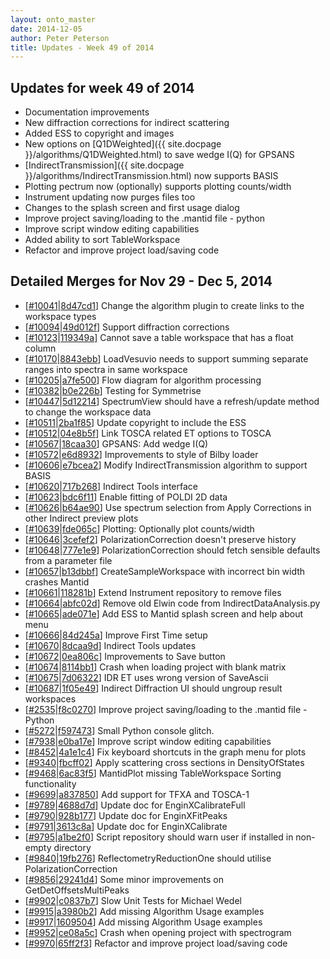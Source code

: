 ```yaml
---
layout: onto_master
date: 2014-12-05
author: Peter Peterson
title: Updates - Week 49 of 2014
---
```

Updates for week 49 of 2014
---------------------------
* Documentation improvements
* New diffraction corrections for indirect scattering
* Added ESS to copyright and images
* New options on [Q1DWeighted]({{ site.docpage }}/algorithms/Q1DWeighted.html) to save wedge I(Q) for GPSANS
* [IndirectTransmission]({{ site.docpage }}/algorithms/IndirectTransmission.html) now supports BASIS
* Plotting pectrum now (optionally) supports plotting counts/width
* Instrument updating now purges files too
* Changes to the splash screen and first usage dialog
* Improve project saving/loading  to the .mantid file - python
* Improve script window editing capabilities
* Added ability to sort TableWorkspace
* Refactor and improve project load/saving code

Detailed Merges for Nov 29 - Dec 5, 2014
----------------------------------------
* \[[#10041](http://trac.mantidproject.org/mantid/ticket/10041)\|[8d47cd1](https://github.com/mantidproject/mantid/commit/8d47cd1a6c7774416454ea8436d573b8fd8f3770)\] Change the algorithm plugin to create links to the workspace types
* \[[#10094](http://trac.mantidproject.org/mantid/ticket/10094)\|[49d012f](https://github.com/mantidproject/mantid/commit/49d012fed6ccf0df9e4020a8317e8d5f584ccaee)\] Support diffraction corrections
* \[[#10123](http://trac.mantidproject.org/mantid/ticket/10123)\|[119349a](https://github.com/mantidproject/mantid/commit/119349a149e71de3a6d21e6240f7e80cf872ec6f)\] Cannot save a table workspace that has a float column
* \[[#10170](http://trac.mantidproject.org/mantid/ticket/10170)\|[8843ebb](https://github.com/mantidproject/mantid/commit/8843ebb7f272ffbcf6f978ac83ec2aa1ed93426b)\] LoadVesuvio needs to support summing separate ranges into spectra in same workspace
* \[[#10205](http://trac.mantidproject.org/mantid/ticket/10205)\|[a7fe500](https://github.com/mantidproject/mantid/commit/a7fe500702aa1a959af2361a6da7c65445fa4eb8)\] Flow diagram for algorithm processing
* \[[#10382](http://trac.mantidproject.org/mantid/ticket/10382)\|[b0e226b](https://github.com/mantidproject/mantid/commit/b0e226bdd39d4651867dab62dbe102bda74b00ee)\] Testing for Symmetrise
* \[[#10447](http://trac.mantidproject.org/mantid/ticket/10447)\|[5d12214](https://github.com/mantidproject/mantid/commit/5d1221493a6af3a276b8ecfb5252fd196a172f58)\] SpectrumView should have a refresh/update method to change the workspace data
* \[[#10511](http://trac.mantidproject.org/mantid/ticket/10511)\|[2ba1f85](https://github.com/mantidproject/mantid/commit/2ba1f852c508e8d2af65e5e4cd19bbc1b1cd8f01)\] Update copyright to include the ESS
* \[[#10512](http://trac.mantidproject.org/mantid/ticket/10512)\|[04e8b5f](https://github.com/mantidproject/mantid/commit/04e8b5f9fdee389fce4dd13e7c89823039770609)\] Link TOSCA related ET options to TOSCA
* \[[#10567](http://trac.mantidproject.org/mantid/ticket/10567)\|[18caa30](https://github.com/mantidproject/mantid/commit/18caa30a6cb5dabaabb12c0972a9f4b3511d5358)\] GPSANS: Add wedge I(Q)
* \[[#10572](http://trac.mantidproject.org/mantid/ticket/10572)\|[e6d8932](https://github.com/mantidproject/mantid/commit/e6d8932ae782c5d2687fee4bf4dcc1ce5a6ccc64)\] Improvements to style of Bilby loader
* \[[#10606](http://trac.mantidproject.org/mantid/ticket/10606)\|[e7bcea2](https://github.com/mantidproject/mantid/commit/e7bcea2ad0c0217e26f17a932172dd09bf41c4cb)\] Modify IndirectTransmission algorithm to support BASIS
* \[[#10620](http://trac.mantidproject.org/mantid/ticket/10620)\|[717b268](https://github.com/mantidproject/mantid/commit/717b268e9fe365a28632154114b0b388ffa3d86b)\] Indirect Tools interface
* \[[#10623](http://trac.mantidproject.org/mantid/ticket/10623)\|[bdc6f11](https://github.com/mantidproject/mantid/commit/bdc6f11339318b52a375c8f36bcd28212541a4e3)\] Enable fitting of POLDI 2D data
* \[[#10626](http://trac.mantidproject.org/mantid/ticket/10626)\|[b64ae90](https://github.com/mantidproject/mantid/commit/b64ae9020d8d5012376cacca8cbd26850b231a66)\] Use spectrum selection from Apply Corrections in other Indirect preview plots
* \[[#10639](http://trac.mantidproject.org/mantid/ticket/10639)\|[fde065c](https://github.com/mantidproject/mantid/commit/fde065c21c453efadb9abe9713c5c8001097a268)\] Plotting: Optionally plot counts/width
* \[[#10646](http://trac.mantidproject.org/mantid/ticket/10646)\|[3cefef2](https://github.com/mantidproject/mantid/commit/3cefef20a7296fd20525d6873e06de5234de65fe)\] PolarizationCorrection doesn't preserve history
* \[[#10648](http://trac.mantidproject.org/mantid/ticket/10648)\|[777e1e9](https://github.com/mantidproject/mantid/commit/777e1e935a3565b78d5b3c09adaba806412b5e90)\] PolarizationCorrection should fetch sensible defaults from a parameter file
* \[[#10657](http://trac.mantidproject.org/mantid/ticket/10657)\|[b13dbbf](https://github.com/mantidproject/mantid/commit/b13dbbf988756d89d7b372c59f5ca524489ef884)\] CreateSampleWorkspace with incorrect bin width crashes Mantid
* \[[#10661](http://trac.mantidproject.org/mantid/ticket/10661)\|[118281b](https://github.com/mantidproject/mantid/commit/118281bc22b0010f59aca5cc9cc114675e87b66a)\] Extend Instrument repository to remove files
* \[[#10664](http://trac.mantidproject.org/mantid/ticket/10664)\|[abfc02d](https://github.com/mantidproject/mantid/commit/abfc02dc6e38805a2c12e8fed067a83b4ea8a93c)\] Remove old Elwin code from IndirectDataAnalysis.py
* \[[#10665](http://trac.mantidproject.org/mantid/ticket/10665)\|[ade071e](https://github.com/mantidproject/mantid/commit/ade071e80ac2c2f18a69e02f8570116a459fa46f)\] Add ESS to Mantid splash screen and help about menu
* \[[#10666](http://trac.mantidproject.org/mantid/ticket/10666)\|[84d245a](https://github.com/mantidproject/mantid/commit/84d245a7ca0bb84e059555fc2af223334c261631)\] Improve First Time setup
* \[[#10670](http://trac.mantidproject.org/mantid/ticket/10670)\|[8dcaa9d](https://github.com/mantidproject/mantid/commit/8dcaa9d69a6171b5679273943044f3de930eb3aa)\] Indirect Tools updates
* \[[#10672](http://trac.mantidproject.org/mantid/ticket/10672)\|[0ea806c](https://github.com/mantidproject/mantid/commit/0ea806c060156f632981deae232873fdf44b530c)\] Improvements to Save button
* \[[#10674](http://trac.mantidproject.org/mantid/ticket/10674)\|[8114bb1](https://github.com/mantidproject/mantid/commit/8114bb1750adbc5938e366b6864e2563875fc842)\] Crash when loading project with blank matrix
* \[[#10675](http://trac.mantidproject.org/mantid/ticket/10675)\|[7d06322](https://github.com/mantidproject/mantid/commit/7d063222605919b69576b9ccc706a3d51c50cf13)\] IDR ET uses wrong version of SaveAscii
* \[[#10687](http://trac.mantidproject.org/mantid/ticket/10687)\|[1f05e49](https://github.com/mantidproject/mantid/commit/1f05e49618eeb37bd8142d4e463df00cb34a35b5)\] Indirect Diffraction UI should ungroup result workspaces
* \[[#2535](http://trac.mantidproject.org/mantid/ticket/2535)\|[f8c0270](https://github.com/mantidproject/mantid/commit/f8c0270578e6f412f160a52f673aaf92dde76071)\] Improve project saving/loading  to the .mantid file - Python
* \[[#5272](http://trac.mantidproject.org/mantid/ticket/5272)\|[f597473](https://github.com/mantidproject/mantid/commit/f597473a00a08373cc42385b136c4ff43e10a6f3)\] Small Python console glitch.
* \[[#7938](http://trac.mantidproject.org/mantid/ticket/7938)\|[e0ba17e](https://github.com/mantidproject/mantid/commit/e0ba17e80302b19e37437508b026369ed6fe872e)\] Improve script window editing capabilities
* \[[#8452](http://trac.mantidproject.org/mantid/ticket/8452)\|[4a1e1c4](https://github.com/mantidproject/mantid/commit/4a1e1c4a04075912ceb4daf48911b7108b89fa8c)\] Fix keyboard shortcuts in the graph menu for plots
* \[[#9340](http://trac.mantidproject.org/mantid/ticket/9340)\|[fbcff02](https://github.com/mantidproject/mantid/commit/fbcff021d112754842da760fbcd69a51870e542e)\] Apply scattering cross sections in DensityOfStates
* \[[#9468](http://trac.mantidproject.org/mantid/ticket/9468)\|[6ac83f5](https://github.com/mantidproject/mantid/commit/6ac83f5cb11a374ddb88572fa158a69479308305)\] MantidPlot missing TableWorkspace Sorting functionality
* \[[#9699](http://trac.mantidproject.org/mantid/ticket/9699)\|[a837850](https://github.com/mantidproject/mantid/commit/a8378509eea453088402f495614d33f27a6d5e89)\] Add support for TFXA and TOSCA-1
* \[[#9789](http://trac.mantidproject.org/mantid/ticket/9789)\|[4688d7d](https://github.com/mantidproject/mantid/commit/4688d7d9f78defd6319604ec572fa6c8854839d0)\] Update doc for EnginXCalibrateFull
* \[[#9790](http://trac.mantidproject.org/mantid/ticket/9790)\|[928b177](https://github.com/mantidproject/mantid/commit/928b177de4a7b60986965a8c7aa84b471776847d)\] Update doc for EnginXFitPeaks
* \[[#9791](http://trac.mantidproject.org/mantid/ticket/9791)\|[3613c8a](https://github.com/mantidproject/mantid/commit/3613c8ae8ff2af5541a99bafd4dbdf6e6b8378ee)\] Update doc for EnginXCalibrate
* \[[#9795](http://trac.mantidproject.org/mantid/ticket/9795)\|[a1be2f0](https://github.com/mantidproject/mantid/commit/a1be2f04d31d04a53b5bd58026f4e18a737316cf)\] Script repository should warn user if installed in non-empty directory
* \[[#9840](http://trac.mantidproject.org/mantid/ticket/9840)\|[19fb276](https://github.com/mantidproject/mantid/commit/19fb27610c6f6924d5f29f4e12ca09dc4eb0e95e)\] ReflectometryReductionOne should utilise PolarizationCorrection
* \[[#9856](http://trac.mantidproject.org/mantid/ticket/9856)\|[29241d4](https://github.com/mantidproject/mantid/commit/29241d4e13bbd16c09b6084401dec4c693c95b44)\] Some minor improvements on GetDetOffsetsMultiPeaks
* \[[#9902](http://trac.mantidproject.org/mantid/ticket/9902)\|[c0837b7](https://github.com/mantidproject/mantid/commit/c0837b71be0586ce0e5be5ab5cda787ae3209c50)\] Slow Unit Tests for Michael Wedel
* \[[#9915](http://trac.mantidproject.org/mantid/ticket/9915)\|[a3980b2](https://github.com/mantidproject/mantid/commit/a3980b210077c45d33b8169e56e3f1b9b17ad79c)\] Add missing Algorithm Usage examples
* \[[#9917](http://trac.mantidproject.org/mantid/ticket/9917)\|[1609504](https://github.com/mantidproject/mantid/commit/16095046e4f7b035ce3b11bf90b90577bc5900fe)\] Add missing Algorithm Usage examples
* \[[#9952](http://trac.mantidproject.org/mantid/ticket/9952)\|[ce08a5c](https://github.com/mantidproject/mantid/commit/ce08a5c1371bc9a0e467f60b91d067fa4993cd78)\] Crash when opening project with spectrogram
* \[[#9970](http://trac.mantidproject.org/mantid/ticket/9970)\|[65ff2f3](https://github.com/mantidproject/mantid/commit/65ff2f3d28fe2d4fe889cf5f2d2f2bd61eb12485)\] Refactor and improve project load/saving code
